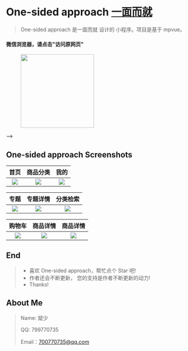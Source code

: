# One-sided approach [一面而就](https://github.com/Peroluo/easyMarketApp)

> ​One-sided approach 是一面而就 设计的 小程序。项目是基于 mpvue。


#### 微信浏览器，请点击"访问原网页"

<figure >
<img src="./imgs/qrCode.png" width="200"/>
</figure > -->

## One-sided approach Screenshots

|         首页         |         商品分类         |         我的         |
| :------------------: | :----------------------: | :------------------: |
| ![](./imgs/首页.png) | ![](./imgs/分类页.png) | ![](./imgs/个人页.png) |

|         专题          |          专题详情           |            分类检索            | 
| :-------------------: | :-------------------------: | :----------------------------: |
| ![](./imgs/专题页.png) | ![](./imgs/专题详情.png) | ![](./imgs/分类页搜索.png) |

|        购物车        |          商品详情           |          商品详情           |
| :------------------: | :-------------------------: | :-------------------------: |
| ![](./imgs/购物车页.png) | ![](./imgs/商品详情1.png) | ![](./imgs/商品详情2.png) |

## End

> - 喜欢 One-sided approach，帮忙点个 Star 吧!
> - 作者还会不断更新， 您的支持是作者不断更新的动力!
> - Thanks!

## About Me

> Name: 斌少
>
> QQ: 799770735
>
> Email：700770735@qq.com
